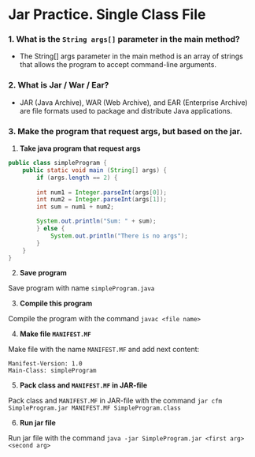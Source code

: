# Jar Practice. Single Class File 

### 1. What is the `String args[]` parameter in the main method?

* The String[] args parameter in the main method is an array of strings that allows the program to accept command-line arguments.

### 2. What is Jar / War / Ear?

* JAR (Java Archive), WAR (Web Archive), and EAR (Enterprise Archive) are file formats used to package and distribute Java applications.

### 3. Make the program that request args, but based on the jar.

1. **Take java program that request args**
```java
public class simpleProgram {
	public static void main (String[] args) {
		if (args.length == 2) {
		
		int num1 = Integer.parseInt(args[0]);
		int num2 = Integer.parseInt(args[1]);
		int sum = num1 + num2;

		System.out.println("Sum: " + sum);
		} else {
			System.out.println("There is no args");
		}
	}
}
```
2. **Save program**

Save program with name `simpleProgram.java`

3. **Compile this program**

Compile the program with the command `javac <file name>`

4. **Make file `MANIFEST.MF`**

Make file with the name `MANIFEST.MF` and add next content:
```
Manifest-Version: 1.0
Main-Class: simpleProgram
```
5. **Pack class and `MANIFEST.MF` in JAR-file**

Pack class and `MANIFEST.MF` in JAR-file with the command `jar cfm SimpleProgram.jar MANIFEST.MF SimpleProgram.class`

6. **Run jar file**

Run jar file with the command `java -jar SimpleProgram.jar <first arg> <second arg>`
